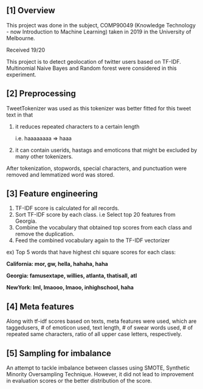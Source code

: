 ## [1] Overview
This project was done in the subject, COMP90049 (Knowledge Technology - now Introduction to Machine Learning) taken in 2019 in the University of Melbourne.

Received 19/20

This project is to detect geolocation of twitter users based on TF-IDF.
Multinomial Naive Bayes and Random forest were considered in this experiment.


## [2] Preprocessing
TweetTokenizer was used as this tokenizer was better fitted for this tweet text in that 
1) it reduces repeated characters to a certain length 

    i.e. haaaaaaaa => haaa 

2) it can contain userids, hastags and emoticons that might be excluded by many other tokenizers.

After tokenization, stopwords, special characters, and punctuation were removed and lemmatized word was stored.


## [3] Feature engineering
1. TF-IDF score is calculated for all records.
2. Sort TF-IDF score by each class. i.e Select top 20 features from Georgia. 
3. Combine the vocabulary that obtained top scores from each class and remove the duplication.
4. Feed the combined vocabulary again to the TF-IDF vectorizer



ex)
Top 5 words that have highest chi square scores for each class:

**California: mor, gw, hella, hahaha, haha**

**Georgia: famusextape, willies, atlanta, thatisall, atl**

**NewYork: lml, lmaooo, lmaoo, inhighschool, haha**


## [4] Meta features
Along with tf-idf scores based on texts, meta features were used, which are taggedusers, # of emoticon used, text length, # of swear words used, # of repeated same characters, ratio of all upper case letters, respectively.


## [5] Sampling for imbalance
An attempt to tackle imbalance between classes using SMOTE, Synthetic Minority Oversampling Technique.
However, it did not lead to improvement in evaluation scores or the better distribution of the score. 
